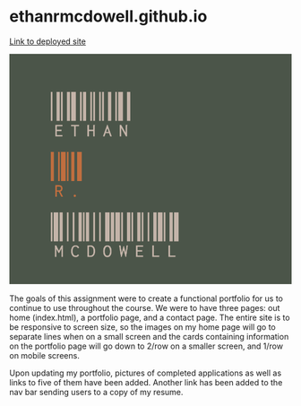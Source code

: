 # ethanrmcdowell.github.io

<a href="https://ethanrmcdowell.github.io">Link to deployed site</a>

<img src="siteimage.JPG">

The goals of this assignment were to create a functional portfolio for us to continue to use throughout the course. We were to have three pages: out home (index.html), a portfolio page, and a contact page. The entire site is to be responsive to screen size, so the images on my home page will go to separate lines when on a small screen and the cards containing information on the portfolio page will go down to 2/row on a smaller screen, and 1/row on mobile screens.

Upon updating my portfolio, pictures of completed applications as well as links to five of them have been added. Another link has been added to the nav bar sending users to a copy of my resume.

